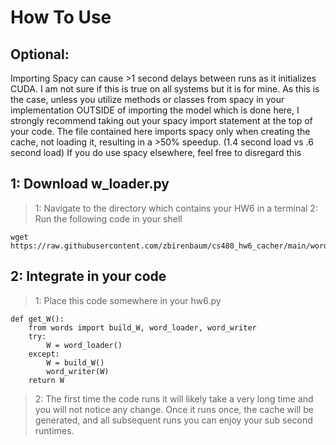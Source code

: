 # How To Use
## Optional:
Importing Spacy can cause >1 second delays between runs as it initializes CUDA. I am not sure if this is true on all systems but it is for mine.
As this is the case, unless you utilize methods or classes from spacy in your implementation OUTSIDE of importing the model which is done here, I strongly recommend taking out your spacy import statement at the top of your code. The file contained here imports spacy only when creating the cache, not loading it, resulting in a >50% speedup. (1.4 second load vs .6 second load)
If you do use spacy elsewhere, feel free to disregard this

## 1: Download w_loader.py
> 1: Navigate to the directory which contains your HW6 in a terminal
> 2: Run the following code in your shell
```
wget https://raw.githubusercontent.com/zbirenbaum/cs480_hw6_cacher/main/word_loader.py
```

## 2: Integrate in your code
> 1: Place this code somewhere in your hw6.py
```
def get_W():
    from words import build_W, word_loader, word_writer
    try:
        W = word_loader()
    except: 
        W = build_W()
        word_writer(W)
    return W
```   
> 2: The first time the code runs it will likely take a very long time and you will not notice any change. Once it runs once, the cache will be generated, and all subsequent runs you can enjoy your sub second runtimes.
